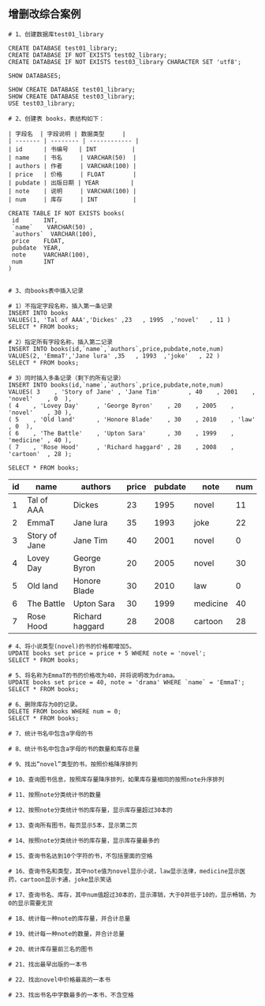 ## 增删改综合案例

```mysql
# 1、创建数据库test01_library

CREATE DATABASE test01_library;
CREATE DATABASE IF NOT EXISTS test02_library;
CREATE DATABASE IF NOT EXISTS test03_library CHARACTER SET 'utf8';

SHOW DATABASES;

SHOW CREATE DATABASE test01_library;
SHOW CREATE DATABASE test03_library;
USE test03_library;

```

``` mysql
# 2、创建表 books，表结构如下：

| 字段名  | 字段说明 | 数据类型     |
| ------- | -------- | ------------ |
| id      | 书编号   | INT          |
| name    | 书名     | VARCHAR(50)  |
| authors | 作者     | VARCHAR(100) |
| price   | 价格     | FLOAT        |
| pubdate | 出版日期 | YEAR         |
| note    | 说明     | VARCHAR(100) |
| num     | 库存     | INT          |

CREATE TABLE IF NOT EXISTS books(
 id       INT,        
 `name`    VARCHAR(50) ,
 `authors`  VARCHAR(100),
 price    FLOAT,    
 pubdate  YEAR,      
 note     VARCHAR(100),
 num      INT        
)
```

```mysql

# 3、向books表中插入记录

# 1）不指定字段名称，插入第一条记录
INSERT INTO books 
VALUES(1, 'Tal of AAA','Dickes' ,23   , 1995  ,'novel'   , 11 )
SELECT * FROM books;

# 2）指定所有字段名称，插入第二记录
INSERT INTO books(id,`name`,`authors`,price,pubdate,note,num) 
VALUES(2, 'EmmaT','Jane lura' ,35   , 1993  ,'joke'   , 22 )
SELECT * FROM books;

# 3）同时插入多条记录（剩下的所有记录）
INSERT INTO books(id,`name`,`authors`,price,pubdate,note,num) 
VALUES( 3    , 'Story of Jane' , 'Jane Tim'        , 40    , 2001    , 'novel'    , 0  ),
( 4    , 'Lovey Day'     , 'George Byron'    , 20    , 2005    , 'novel'    , 30 ),
( 5    , 'Old land'      , 'Honore Blade'    , 30    , 2010    , 'law'      , 0  ),
( 6    , 'The Battle'    , 'Upton Sara'      , 30    , 1999    , 'medicine' , 40 ),
( 7    , 'Rose Hood'     , 'Richard haggard' , 28    , 2008    , 'cartoon'  , 28 );

SELECT * FROM books;

```

| id   | name          | authors         | price | pubdate | note     | num  |
| ---- | ------------- | --------------- | ----- | ------- | -------- | ---- |
| 1    | Tal of AAA    | Dickes          | 23    | 1995    | novel    | 11   |
| 2    | EmmaT         | Jane lura       | 35    | 1993    | joke     | 22   |
| 3    | Story of Jane | Jane Tim        | 40    | 2001    | novel    | 0    |
| 4    | Lovey Day     | George Byron    | 20    | 2005    | novel    | 30   |
| 5    | Old land      | Honore Blade    | 30    | 2010    | law      | 0    |
| 6    | The Battle    | Upton Sara      | 30    | 1999    | medicine | 40   |
| 7    | Rose Hood     | Richard haggard | 28    | 2008    | cartoon  | 28   |

```mysql
# 4、将小说类型(novel)的书的价格都增加5。
UPDATE books set price = price + 5 WHERE note = 'novel';
SELECT * FROM books;

# 5、将名称为EmmaT的书的价格改为40，并将说明改为drama。
UPDATE books set price = 40, note = 'drama' WHERE `name` = 'EmmaT';
SELECT * FROM books;

# 6、删除库存为0的记录。
DELETE FROM books WHERE num = 0;
SELECT * FROM books;

```

```mysql
# 7、统计书名中包含a字母的书

# 8、统计书名中包含a字母的书的数量和库存总量

# 9、找出“novel”类型的书，按照价格降序排列

# 10、查询图书信息，按照库存量降序排列，如果库存量相同的按照note升序排列

# 11、按照note分类统计书的数量

# 12、按照note分类统计书的库存量，显示库存量超过30本的

# 13、查询所有图书，每页显示5本，显示第二页

# 14、按照note分类统计书的库存量，显示库存量最多的

# 15、查询书名达到10个字符的书，不包括里面的空格

# 16、查询书名和类型，其中note值为novel显示小说，law显示法律，medicine显示医药，cartoon显示卡通，joke显示笑话

# 17、查询书名、库存，其中num值超过30本的，显示滞销，大于0并低于10的，显示畅销，为0的显示需要无货

# 18、统计每一种note的库存量，并合计总量

# 19、统计每一种note的数量，并合计总量

# 20、统计库存量前三名的图书

# 21、找出最早出版的一本书

# 22、找出novel中价格最高的一本书

# 23、找出书名中字数最多的一本书，不含空格
```

